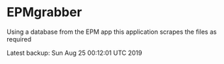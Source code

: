 # EPMgrabber
Using a database from the EPM app this application scrapes the files as required


Latest backup: Sun Aug 25 00:12:01 UTC 2019
